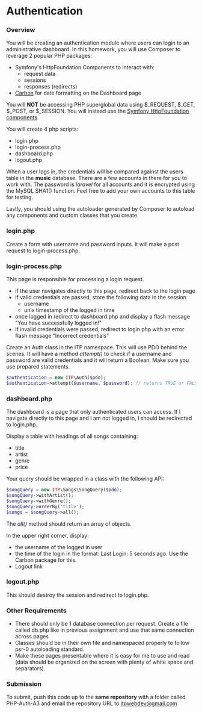 Authentication
==============

### Overview

You will be creating an authentication module where users can login to an administrative dashboard. In this homework, you will use Composer to leverage 2 popular PHP packages:

* Symfony's HttpFoundation Components to interact with:
	* request data
	* sessions
	* responses (redirects)
* [Carbon](https://packagist.org/packages/nesbot/carbon) for date formatting on the Dashboard page

You will __NOT__ be accessing PHP superglobal data using $\_REQUEST, $\_GET, $\_POST, or $\_SESSION. You will instead use the [Symfony HttpFoundation components](http://symfony.com/doc/current/components/http_foundation/index.html).

You will create 4 php scripts:

* login.php
* login-process.php
* dashboard.php
* logout.php

When a user logs in, the credentials will be compared against the users table in the __music__ database. There are a few accounts in there for you to work with. The password is _laravel_ for all accounts and it is encrypted using the MySQL SHA1() function. Feel free to add your own accounts to this table for testing.

Lastly, you should using the autoloader generated by Composer to autoload any components and custom classes that you create.

### login.php

Create a form with username and password inputs. It will make a post request to login-process.php.

### login-process.php

This page is responsible for processing a login request.

* if the user navigates directly to this page, redirect back to the login page
* if valid credentials are passed, store the following data in the session
	* username
	* unix timestamp of the logged in time
* once logged in redirect to dashboard.php and display a flash message "You have successfully logged in!"
* if invalid credentials were passed, redirect to login.php with an error flash message "Incorrect credentials"

Create an Auth class in the ITP namespace. This will use PDO behind the scenes. It will have a method _attempt()_ to check if a username and password are valid credentials and it will return a Boolean. Make sure you use prepared statements.

```php
$authentication = new ITP\Auth($pdo);
$authentication->attempt($username, $password); // returns TRUE or FALSE
```

### dashboard.php

The dashboard is a page that only authenticated users can access. If I navigate directly to this page and I am not logged in, I should be redirected to login.php.

Display a table with headings of all songs containing:

* title
* artist
* genre
* price

Your query should be wrapped in a class with the following API:

```php
$songQuery = new ITP\Songs\SongQuery($pdo);
$songQuery->withArtist();
$songQuery->withGenre();
$songQuery->orderBy('title');
$songs = $songQuery->all();
```

The _all()_ method should return an array of objects.

In the upper right corner, display:

* the username of the logged in user
* the time of the login in the format: Last Login: 5 seconds ago. Use the Carbon package for this.
* Logout link

### logout.php

This should destroy the session and redirect to login.php.

### Other Requirements

* There should only be 1 database connection per request. Create a file called db.php like in previous assignment and use that same connection across pages
* Classes should be in their own file and namespaced properly to follow psr-0 autoloading standard.
* Make these pages presentable where it is easy for me to use and read (data should be organized on the screen with plenty of white space and separators).

### Submission

To submit, push this code up to the __same repository__ with a folder called PHP-Auth-A3 and email the repository URL to itpwebdev@gmail.com

